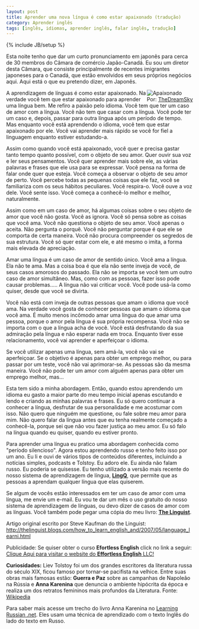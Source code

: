 ```yaml
---
layout: post
title: Aprender uma nova língua é como estar apaixonado (tradução)
category: Aprender inglês
tags: [inglês, idiomas, aprender inglês, falar inglês, tradução]
---
```


{% include JB/setup %}

Esta noite tenho que dar um curto pronunciamento em japonês para cerca de 30 membros do Câmara de comércio Japão-Canadá. Eu sou um diretor desta Câmara, que consiste principalmente de recentes imigrantes japoneses para o Canadá, que estão envolvidos em seus próprios negócios aqui. Aqui está o que eu pretendo dizer, em Japonês.

<span style="float:right;">
<img src="http://farm4.static.flickr.com/3166/2719606245_d446a29ce0.jpg" alt="Apaixonado" />
<br />                              Por: <a href="http://www.flickr.com/photos/dhilung/">TheDreamSky</a>
</span>

A aprendizagem de línguas é como estar apaixonado. Na verdade você tem que estar apaixonado para aprender uma língua bem. Me refiro a paixão pelo idioma. Você tem que ter um caso de amor com a língua. Você não tem que casar com a língua. Você pode ter um caso e, depois, passar para outra língua após um período de tempo. Mas enquanto você está aprendendo o idioma, você tem que estar apaixonado por ele. Você vai aprender mais rápido se você for fiel a linguagem enquanto estiver estudando-a.

Assim como quando você está apaixonado, você quer e precisa gastar tanto tempo quanto possível, com o objeto de seu amor. Quer ouvir sua voz e ler seus pensamentos. Você quer aprender mais sobre ele, as várias palavras e frases que ele usa para se expressar. Você pensa na forma de falar onde quer que esteja. Você começa a observar o objeto de seu amor de perto. Você percebe todas as pequenas coisas que ele faz, você se familiariza com os seus hábitos peculiares. Você respira-o. Você ouve a voz dele. Você sente isso. Você começa a conhecê-lo melhor e melhor, naturalmente. 
 
Assim como em um caso de amor, há algumas coisas sobre o seu objeto de amor que você não gosta. Você as ignora. Você só pensa sobre as coisas que você ama. Você não questiona o objeto de seu amor. Você apenas o aceita. Não pergunta o porquê. Você não perguntar porque é que ele se comporta de certa maneira. Você não procura compreender os segredos de sua estrutura. Você só quer estar com ele, e até mesmo o imita, a forma mais elevada de apreciação.

Amar uma língua é um caso de amor de sentido único. Você ama a língua. Ela não te ama. Mas a coisa boa é que ela não sente inveja de você, de seus casos amorosos do passado. Ela não se importa se você tem um outro caso de amor simultâneo. Mas, como com as pessoas, fazer isso pode causar problemas..... A língua não vai criticar você. Você pode usá-la como quiser, desde que você se divirta.

Você não está com inveja de outras pessoas que amam o idioma que você ama. Na verdade você gosta de conhecer pessoas que amam o idioma que você ama. É muito menos incômodo amar uma língua do que amar uma pessoa, porque o amor pela língua é sua própria recompensa. Você não se importa com o que a língua acha de você. Você está desfrutando da sua admiração pela língua e não esperar nada em troca. Enquanto tiver esse relacionamento, você vai aprender e aperfeiçoar o idioma.

Se você utilizar apenas uma língua, sem amá-la, você não vai se aperfeiçoar. Se o objetivo é apenas para obter um emprego melhor, ou para passar por um teste, você não vai aprimorar-se. As pessoas são da mesma maneira. Você não pode ter um amor com alguém apenas para obter um emprego melhor, mas...

Esta tem sido a minha abordagem. Então, quando estou aprendendo um idioma eu gasto a maior parte do meu tempo inicial apenas escutando e lendo e criando as minhas palavras e frases. Eu só quero continuar a conhecer a língua, desfrutar de sua personalidade e me acostumar com isso. Não quero que ninguém me questione, ou fale sobre meu amor para mim. Não quero falar da língua antes que eu tenha realmente começado a conhecê-la, porque sei que não vou fazer justiça ao meu amor. Eu só falo na língua quando eu quiser, quando eu estiver pronto.

Para aprender uma língua eu pratico uma abordagem conhecida como "período silencioso". Agora estou aprendendo russo e tenho feito isso por um ano. Eu li e ouvi de vários tipos de conteúdos diferentes, incluindo a notícias simples, podcasts e Tolstoy. Eu adoro ele. Eu ainda não falam russo. Eu poderia se quisesse. Eu tenho utilizado a versão mais recente do nosso sistema de aprendizagem de língua, <strong><a href="http://www.lingq.com/">LingQ</a></strong>, que permite que as pessoas a aprendam qualquer língua que elas quiserem.

Se algum de vocês estão interessados em ter um caso de amor com uma língua, me envie um e-mail. Eu vou te dar um mês o uso gratuito do nosso sistema de aprendizagem de línguas, ou devo dizer de casos de amor com as línguas. Você também pode pegar uma cópia do meu livro: <strong><a href="http://www.thelinguist.com/pt/en/book/">The Linguist</a></strong>.

Artigo original escrito por Steve Kaufman do the Linguist: http://thelinguist.blogs.com/how_to_learn_english_and/2007/05/language_learni.html

Publicidade:
Se quiser obter o curso <strong>Efortless English</strong> click no link a seguir: 
<a href="https://www.e-junkie.com/ecom/gb.php?cl=5336&amp;c=ib&amp;aff=60441" target="ejejcsingle">Clique Aqui para visitar o website do <strong>Effortless English</strong> LLC!</a>


__Curiosidades:__
Liev Tolstoy foi um dos grandes escritores da literatura russa do século XIX, ficou famoso por tornar-se pacifista na velhice. Entre suas obras mais famosas estão: __Guerra e Paz__ sobre as campanhas de Napoleão na Rússia e __Anna Karenina__ que denuncia o ambiente hipócrita da época e realiza um dos retratos femininos mais profundos da Literatura. 
Fonte: <a href="http://pt.wikipedia.org/wiki/Liev_Tolst%C3%B3i">Wikipedia</a>

Para saber mais acesse um trecho do livro Anna Karenina no <a href="http://www.learningrussian.net/anna_karenina.php">Learning Russian .net</a>. Eles usam uma técnica de aprendizado com o texto Inglês do lado do texto em Russo.
